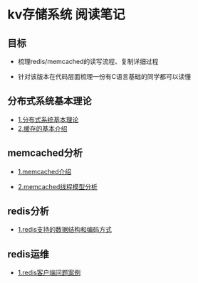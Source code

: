 # kv存储系统 阅读笔记

## 目标

- 梳理redis/memcached的读写流程、复制详细过程

- 针对该版本在代码层面梳理一份有C语言基础的同学都可以读懂


## 分布式系统基本理论
- [1.分布式系统基本理论](./document/分布式系统原理/分布式系统基本理论.md)
- [2.缓存的基本介绍](./document/分布式系统原理/缓存的基本介绍.md)

## memcached分析
- [1.memcached介绍](./document/memcached分析/memcached基本介绍.md)

- [2.memcached线程模型分析](./document/memcached分析/memcached线程模型分析.md)

## redis分析
- [1.redis支持的数据结构和编码方式](./document/redis分析/redis支持的几种数据结构和编码方式.md)

## redis运维
- [1.redis客户端问题案例](./document/redis运维/Redis客户端问题案例.md)
